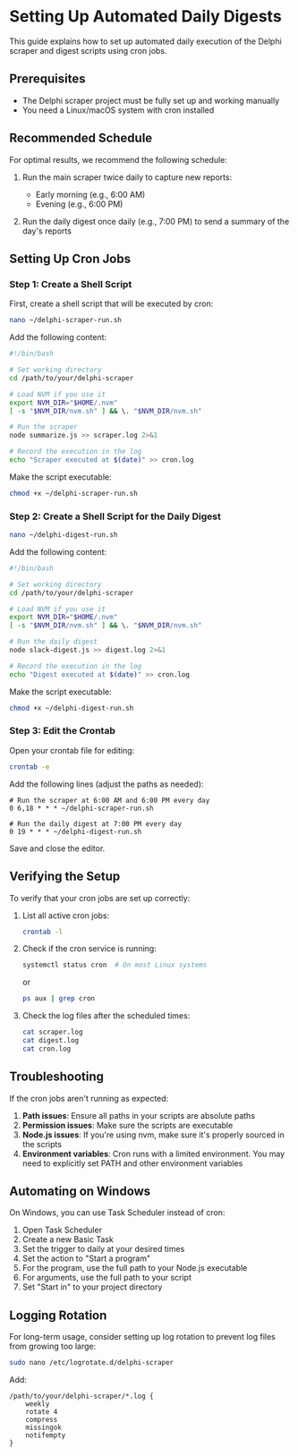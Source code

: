 # Setting Up Automated Daily Digests

This guide explains how to set up automated daily execution of the Delphi scraper and digest scripts using cron jobs.

## Prerequisites

- The Delphi scraper project must be fully set up and working manually
- You need a Linux/macOS system with cron installed

## Recommended Schedule

For optimal results, we recommend the following schedule:

1. Run the main scraper twice daily to capture new reports:
   - Early morning (e.g., 6:00 AM)
   - Evening (e.g., 6:00 PM)

2. Run the daily digest once daily (e.g., 7:00 PM) to send a summary of the day's reports

## Setting Up Cron Jobs

### Step 1: Create a Shell Script

First, create a shell script that will be executed by cron:

```bash
nano ~/delphi-scraper-run.sh
```

Add the following content:

```bash
#!/bin/bash

# Set working directory
cd /path/to/your/delphi-scraper

# Load NVM if you use it
export NVM_DIR="$HOME/.nvm"
[ -s "$NVM_DIR/nvm.sh" ] && \. "$NVM_DIR/nvm.sh"

# Run the scraper
node summarize.js >> scraper.log 2>&1

# Record the execution in the log
echo "Scraper executed at $(date)" >> cron.log
```

Make the script executable:

```bash
chmod +x ~/delphi-scraper-run.sh
```

### Step 2: Create a Shell Script for the Daily Digest

```bash
nano ~/delphi-digest-run.sh
```

Add the following content:

```bash
#!/bin/bash

# Set working directory
cd /path/to/your/delphi-scraper

# Load NVM if you use it
export NVM_DIR="$HOME/.nvm"
[ -s "$NVM_DIR/nvm.sh" ] && \. "$NVM_DIR/nvm.sh"

# Run the daily digest
node slack-digest.js >> digest.log 2>&1

# Record the execution in the log
echo "Digest executed at $(date)" >> cron.log
```

Make the script executable:

```bash
chmod +x ~/delphi-digest-run.sh
```

### Step 3: Edit the Crontab

Open your crontab file for editing:

```bash
crontab -e
```

Add the following lines (adjust the paths as needed):

```
# Run the scraper at 6:00 AM and 6:00 PM every day
0 6,18 * * * ~/delphi-scraper-run.sh

# Run the daily digest at 7:00 PM every day
0 19 * * * ~/delphi-digest-run.sh
```

Save and close the editor.

## Verifying the Setup

To verify that your cron jobs are set up correctly:

1. List all active cron jobs:
   ```bash
   crontab -l
   ```

2. Check if the cron service is running:
   ```bash
   systemctl status cron  # On most Linux systems
   ```
   or
   ```bash
   ps aux | grep cron
   ```

3. Check the log files after the scheduled times:
   ```bash
   cat scraper.log
   cat digest.log
   cat cron.log
   ```

## Troubleshooting

If the cron jobs aren't running as expected:

1. **Path issues**: Ensure all paths in your scripts are absolute paths
2. **Permission issues**: Make sure the scripts are executable
3. **Node.js issues**: If you're using nvm, make sure it's properly sourced in the scripts
4. **Environment variables**: Cron runs with a limited environment. You may need to explicitly set PATH and other environment variables

## Automating on Windows

On Windows, you can use Task Scheduler instead of cron:

1. Open Task Scheduler
2. Create a new Basic Task
3. Set the trigger to daily at your desired times
4. Set the action to "Start a program"
5. For the program, use the full path to your Node.js executable
6. For arguments, use the full path to your script
7. Set "Start in" to your project directory

## Logging Rotation

For long-term usage, consider setting up log rotation to prevent log files from growing too large:

```bash
sudo nano /etc/logrotate.d/delphi-scraper
```

Add:

```
/path/to/your/delphi-scraper/*.log {
    weekly
    rotate 4
    compress
    missingok
    notifempty
}
``` 